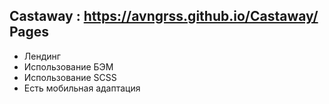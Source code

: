## Castaway : https://avngrss.github.io/Castaway/ Pages
- Лендинг
- Использование БЭМ
- Использование SCSS
- Есть мобильная адаптация
